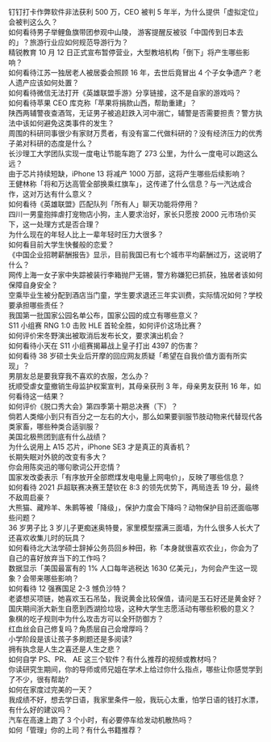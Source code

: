 钉钉打卡作弊软件非法获利 500 万，CEO 被判 5 年半，为什么提供「虚拟定位」会被判这么久？  
如何看待男子举鲤鱼旗带团参观中山陵， 游客提醒反被驳「中国传到日本去的」？旅游行业应如何规范导游行为？  
精锐教育 10 月 12 日正式宣布暂停营业，大型教培机构「倒下」将产生哪些影响？  
如何看待江苏一独居老人被居委会照顾 16 年，去世后竟冒出 4 个子女争遗产？老人遗产应该如何处置？  
如何看待微信无法打开《英雄联盟手游》分享链接，这不是自家的游戏吗？  
如何看待苹果 CEO 库克称「苹果将捐款山西，帮助重建」？  
陕西两辅警夜查酒驾，无证男子被追赶跌入河中溺亡，辅警是否需要担责？警方执法中该如何避免这类事件的发生？  
周围的科研同事很少有家财万贯者，有没有富二代做科研的？没有经济压力的优秀子弟对科研的态度是什么？  
长沙理工大学团队实现一度电让节能车跑了 273 公里，为什么一度电可以跑这么远？  
由于芯片持续短缺，iPhone 13 将减产 1000 万部，这将产生哪些后续影响？  
王健林称「将和万达高管全部换乘红旗车」，这传递了什么信息？与一汽达成合作，这对万达有什么意义？  
如何看待《英雄联盟》匹配队列「所有人」聊天功能将停用？  
四川一男童抱摔虐打宠物店小狗，主人要求治好，家长只愿按 2000 元市场价买下，这一处理方式是否合理？  
为什么现在的年轻人比上一辈年轻时压力大很多？  
如何看目前大学生快餐般的恋爱？  
《中国企业招聘薪酬报告》显示，目前我国已有七个城市平均薪酬过万，这说明了什么？  
网传上海一女子家中失踪被装行李箱抛尸无锡，警方称嫌犯已抓获，独居者该如何保障自身安全？  
空乘毕业生被分配到酒店当门童，学生要求退还三年实训费，实际情况如何？学校要承担哪些责任？  
我国第一批国家公园名单公布，国家公园的成立有哪些意义？  
S11 小组赛 RNG 1:0 击败 HLE 首轮全胜，如何评价这场比赛？  
如何评价宋冬野演出被取消后发布长文，要求演出机会？  
如何看待小天在 S11 小组赛揭幕战上皇子打出 4397 的伤害？  
如何看待 38 岁硕士失业后开摩的回应网友质疑「希望在自我价值方面有所实现」？  
男朋友总是要我穿我不喜欢的衣服，怎么办？  
抚顺受虐女童撤销生母监护权案宣判，其母亲获刑 3 年，母亲男友获刑 16 年，如何看待这一结果？  
如何评价《脱口秀大会》第四季第十期总决赛（下）？  
倘若人类缩小到只有百分之一左右的大小，那么如果要驯服节肢动物来代替现代各类家畜，哪些种类合适驯服？  
美国北极熊团到底有什么战绩？  
为什么说用上 A15 芯片，iPhone SE3 才是真正的真香机？  
长期失眠对外貌的改变有多大？  
你会用陈奕迅的哪句歌词公开恋情？  
国家发改委表示「有序放开全部燃煤发电电量上网电价」，反映了哪些信息？  
如何看待 2021 乒超联赛决赛王楚钦在 8:3 的领先优势下，两局连丢 19 分，最终不敌周启豪？  
大熊猫、藏羚羊、朱鹮等被「降级」，保护力度会下降吗？动物保护目前还面临哪些问题？  
36 岁男子比 3 岁儿子更痴迷奥特曼，家里模型摆满三面墙，为什么很多人长大了还喜欢收集儿时的玩具？  
如何看待北大法学硕士辞掉公务员回乡种田，称「本身就很喜欢农业」，你会为了自己的喜好放弃当下的工作吗？  
数据显示「美国最富有的 1% 人口每年逃税达 1630 亿美元」，为何会产生这一现象？会带来哪些影响？  
如何看待 12 强赛国足 2-3 憾负沙特？  
老婆想买项链，她喜欢玉石吊坠，我说黄金比较保值，请问是玉石好还是黄金好？  
国庆期间浙大新生自愿到西湖捡垃圾，这种大学生志愿活动有哪些积极的意义？  
象棋的吃子规则中为什么攻击方可以全歼防御方？  
红血丝会自己修复吗？角质层自己会增厚吗？  
小学阶段是该让孩子多刷题还是多阅读?  
拥有执念是人生之喜还是人生之悲？  
如何自学 PS、PR、 AE 这三个软件？有什么推荐的视频或教材吗？  
你读研究生期间，你的导师或师兄姐在学术上给过你什么指点，哪些让你感觉学到了不少，很有帮助?  
如何在家度过完美的一天？  
我成绩不好，想去学日语，我家里条件一般，我玩心太重，怕学日语的钱打水漂，有什么好的建议吗？  
汽车在高速上跑了 3 个小时，有必要停车给发动机散热吗？  
如何「管理」你的上司？有什么书籍推荐？  
